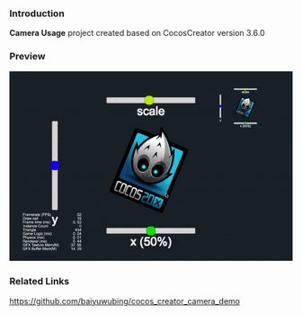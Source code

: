 ### Introduction

**Camera Usage** project created based on CocosCreator version 3.6.0

### Preview
![image](../../../gif/202203/2022030203.gif)

### Related Links
https://github.com/baiyuwubing/cocos_creator_camera_demo